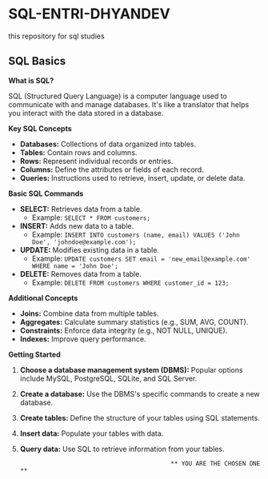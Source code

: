 # SQL-ENTRI-DHYANDEV
this repository for sql studies 

## **SQL Basics**

**What is SQL?**

SQL (Structured Query Language) is a computer language used to communicate with and manage databases. It's like a translator that helps you interact with the data stored in a database.

**Key SQL Concepts**

* **Databases:** Collections of data organized into tables.
* **Tables:** Contain rows and columns.
* **Rows:** Represent individual records or entries.
* **Columns:** Define the attributes or fields of each record.
* **Queries:** Instructions used to retrieve, insert, update, or delete data.

**Basic SQL Commands**

* **SELECT:** Retrieves data from a table.
   * Example: `SELECT * FROM customers;`
* **INSERT:** Adds new data to a table.
   * Example: `INSERT INTO customers (name, email) VALUES ('John Doe', 'johndoe@example.com');`
* **UPDATE:** Modifies existing data in a table.
   * Example: `UPDATE customers SET email = 'new_email@example.com' WHERE name = 'John Doe';`
* **DELETE:** Removes data from a table.
   * Example: `DELETE FROM customers WHERE customer_id = 123;`

**Additional Concepts**

* **Joins:** Combine data from multiple tables.
* **Aggregates:** Calculate summary statistics (e.g., SUM, AVG, COUNT).
* **Constraints:** Enforce data integrity (e.g., NOT NULL, UNIQUE).
* **Indexes:** Improve query performance.

**Getting Started**

1. **Choose a database management system (DBMS):** Popular options include MySQL, PostgreSQL, SQLite, and SQL Server.
2. **Create a database:** Use the DBMS's specific commands to create a new database.
3. **Create tables:** Define the structure of your tables using SQL statements.
4. **Insert data:** Populate your tables with data.
5. **Query data:** Use SQL to retrieve information from your tables.


                                                 ** YOU ARE THE CHOSEN ONE **
